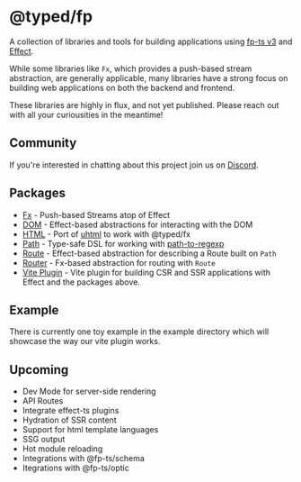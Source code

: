# @typed/fp

A collection of libraries and tools for building applications using [fp-ts v3](https://github.com/fp-ts) and [Effect](https://github.com/Effect-TS).

While some libraries like `Fx`, which provides a push-based stream abstraction, are generally applicable, many libraries have a strong focus
on building web applications on both the backend and frontend. 

These libraries are highly in flux, and not yet published. Please reach out with all your curiousities in the meantime!

## Community

If you're interested in chatting about this project join us on [Discord](https://discord.gg/kpPHEvkaAv).

## Packages

- [Fx](./packages/fx) - Push-based Streams atop of Effect
- [DOM](./packages/dom) - Effect-based abstractions for interacting with the DOM
- [HTML](./packages/html) - Port of [uhtml](https://github.com/webreflection/uhtml) to work with @typed/fx
- [Path](./packages/path) - Type-safe DSL for working with [path-to-regexp](https://github.com/pillarjs/path-to-regexp)
- [Route](./packages/route) - Effect-based abstraction for describing a Route built on `Path`
- [Router](./packages/router) - Fx-based abstraction for routing with `Route`
- [Vite Plugin](./packages/vite-plugin) - Vite plugin for building CSR and SSR applications with Effect and the packages above.

## Example

There is currently one toy example in the example directory which will showcase the way our vite plugin works.

## Upcoming

- Dev Mode for server-side rendering
- API Routes
- Integrate effect-ts plugins
- Hydration of SSR content
- Support for html template languages
- SSG output
- Hot module reloading
- Integrations with @fp-ts/schema
- Itegrations with @fp-ts/optic
